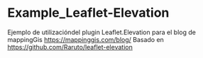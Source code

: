 # Example_Leaflet-Elevation
Ejemplo de utilizacióndel plugin Leaflet.Elevation para el blog de mappingGis https://mappinggis.com/blog/
Basado en https://github.com/Raruto/leaflet-elevation
